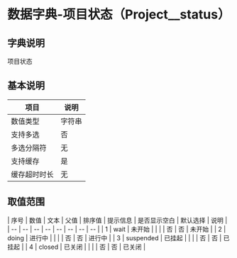 # 数据字典-项目状态（Project__status）
## 字典说明
项目状态

## 基本说明
| 项目 | 说明 |
| -- | -- |
| 数值类型 | 字符串 |
| 支持多选 | 否 |
| 多选分隔符 | 无 |
| 支持缓存 | 是 |
| 缓存超时时长 | 无 |

## 取值范围
| 序号 | 数值 | 文本 | 父值 | 排序值 | 提示信息 | 是否显示空白 | 默认选择 | 说明 |
| -- | -- | -- | -- | -- | -- | -- | -- |
| 1 | wait | 未开始 |  |  |  | 否 | 否 | 未开始 |
| 2 | doing | 进行中 |  |  |  | 否 | 否 | 进行中 |
| 3 | suspended | 已挂起 |  |  |  | 否 | 否 | 已挂起 |
| 4 | closed | 已关闭 |  |  |  | 否 | 否 | 已关闭 |

